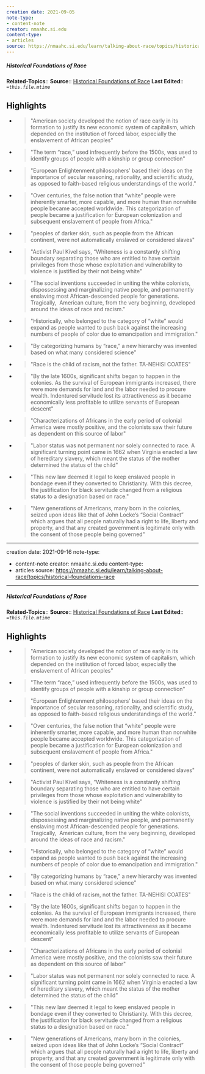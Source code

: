 ```yaml
---
creation date: 2021-09-05
note-type:
- content-note
creator: nmaahc.si.edu
content-type: 
- articles
source: https://nmaahc.si.edu/learn/talking-about-race/topics/historical-foundations-race
---
```

##### Historical Foundations of Race
**Related-Topics**:: 
**Source**:: [Historical Foundations of Race](https://nmaahc.si.edu/learn/talking-about-race/topics/historical-foundations-race)
**Last Edited**:: *`=this.file.mtime`*

## Highlights
- > "American society developed the notion of race early in its formation to justify its new economic system of capitalism, which depended on the institution of forced labor, especially the enslavement of African peoples" 
- > "The term “race,” used infrequently before the 1500s, was used to identify groups of people with a kinship or group connection" 
- > "European Enlightenment philosophers’ based their ideas on the importance of secular reasoning, rationality, and scientific study, as opposed to faith-based religious understandings of the world." 
- > "Over centuries, the false notion that “white” people were inherently smarter, more capable, and more human than nonwhite people became accepted worldwide. This categorization of people became a justification for European colonization and subsequent enslavement of people from Africa." 
- > "peoples of darker skin, such as people from the African continent, were not automatically enslaved or considered slaves" 
- > "Activist Paul Kivel says, “Whiteness is a constantly shifting boundary separating those who are entitled to have certain privileges from those whose exploitation and vulnerability to violence is justified by their not being white" 
- > "The social inventions succeeded in uniting the white colonists, dispossessing and marginalizing native people, and permanently enslaving most African-descended people for generations. Tragically,  American culture, from the very beginning, developed around the ideas of race and racism." 
- > "Historically, who belonged to the category of “white” would expand as people wanted to push back against the increasing numbers of people of color due to emancipation and immigration." 
- > "By categorizing humans by “race,” a new hierarchy was invented based on what many considered science" 
- > "Race is the child of racism, not the father.
  TA-NEHISI COATES" 
- > "By the late 1600s, significant shifts began to happen in the colonies. As the survival of European immigrants increased, there were more demands for land and the labor needed to procure wealth. Indentured servitude lost its attractiveness as it became economically less profitable to utilize servants of European descent" 
- > "Characterizations of Africans in the early period of colonial America were mostly positive, and the colonists saw their future as dependent on this source of labor" 
- > "Labor status was not permanent nor solely connected to race. A significant turning point came in 1662 when Virginia enacted a law of hereditary slavery, which meant the status of the mother determined the status of the child" 
- > "This new law deemed it legal to keep enslaved people in bondage even if they converted to Christianity. With this decree, the justification for black servitude changed from a religious status to a designation based on race." 
- > "New generations of Americans, many born in the colonies, seized upon ideas like that of John Locke’s “Social Contract” which argues that all people naturally had a right to life, liberty and property, and that any created government is legitimate only with the consent of those people being governed" 
---
creation date: 2021-09-16
note-type:
- content-note
creator: nmaahc.si.edu
content-type: 
- articles
source: https://nmaahc.si.edu/learn/talking-about-race/topics/historical-foundations-race
---
##### Historical Foundations of Race
**Related-Topics**:: 
**Source**:: [Historical Foundations of Race](https://nmaahc.si.edu/learn/talking-about-race/topics/historical-foundations-race)
**Last Edited**:: *`=this.file.mtime`*

## Highlights
- > "American society developed the notion of race early in its formation to justify its new economic system of capitalism, which depended on the institution of forced labor, especially the enslavement of African peoples" 
- > "The term “race,” used infrequently before the 1500s, was used to identify groups of people with a kinship or group connection" 
- > "European Enlightenment philosophers’ based their ideas on the importance of secular reasoning, rationality, and scientific study, as opposed to faith-based religious understandings of the world." 
- > "Over centuries, the false notion that “white” people were inherently smarter, more capable, and more human than nonwhite people became accepted worldwide. This categorization of people became a justification for European colonization and subsequent enslavement of people from Africa." 
- > "peoples of darker skin, such as people from the African continent, were not automatically enslaved or considered slaves" 
- > "Activist Paul Kivel says, “Whiteness is a constantly shifting boundary separating those who are entitled to have certain privileges from those whose exploitation and vulnerability to violence is justified by their not being white" 
- > "The social inventions succeeded in uniting the white colonists, dispossessing and marginalizing native people, and permanently enslaving most African-descended people for generations. Tragically,  American culture, from the very beginning, developed around the ideas of race and racism." 
- > "Historically, who belonged to the category of “white” would expand as people wanted to push back against the increasing numbers of people of color due to emancipation and immigration." 
- > "By categorizing humans by “race,” a new hierarchy was invented based on what many considered science" 
- > "Race is the child of racism, not the father.
    TA-NEHISI COATES" 
- > "By the late 1600s, significant shifts began to happen in the colonies. As the survival of European immigrants increased, there were more demands for land and the labor needed to procure wealth. Indentured servitude lost its attractiveness as it became economically less profitable to utilize servants of European descent" 
- > "Characterizations of Africans in the early period of colonial America were mostly positive, and the colonists saw their future as dependent on this source of labor" 
- > "Labor status was not permanent nor solely connected to race. A significant turning point came in 1662 when Virginia enacted a law of hereditary slavery, which meant the status of the mother determined the status of the child" 
- > "This new law deemed it legal to keep enslaved people in bondage even if they converted to Christianity. With this decree, the justification for black servitude changed from a religious status to a designation based on race." 
- > "New generations of Americans, many born in the colonies, seized upon ideas like that of John Locke’s “Social Contract” which argues that all people naturally had a right to life, liberty and property, and that any created government is legitimate only with the consent of those people being governed" 

